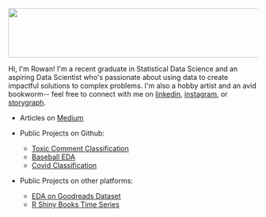  <img src="https://fontmeme.com/temporary/97facac71ce10444ea3cfb734bf2dc99.png" width="550" height="100">                              

Hi, I'm Rowan! I'm a recent graduate in Statistical Data Science and an aspiring Data Scientist who's passionate about using data to create impactful solutions to complex problems. I'm also a hobby artist and an avid bookworm-- feel free to connect with me on [linkedin](https://www.linkedin.com/in/rowan-curry/), [instagram](https://www.instagram.com/drawingsofsouls/), or [storygraph](https://app.thestorygraph.com/).

- Articles on [Medium](https://medium.com/@curryrowan)

- Public Projects on Github:
  - [Toxic Comment Classification](https://github.com/rowancurry/toxic-comment-svm)
  - [Baseball EDA](https://rowancurry.github.io/baseball/baseball_exploration.html)
  - [Covid Classification](https://github.com/rowancurry/covid-classification)

- Public Projects on other platforms:
  - [EDA on Goodreads Dataset](https://www.kaggle.com/rowancurry/eda-on-goodreads-dataset/notebook) 
  - [R Shiny Books Time Series](https://rowancurry.shinyapps.io/book-time-series/)
  
 
  
